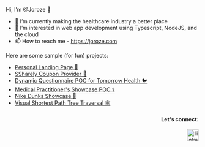 Hi, I’m @Joroze 👋
- 🚀 I’m currently making the healthcare industry a better place
- 👀 I’m interested in web app development using Typescript, NodeJS, and the cloud
- 📫 How to reach me - https://joroze.com

Here are some sample (for fun) projects:
- [Personal Landing Page 🧔](https://joroze.com)
- [SSharely Coupon Provider 💸](https://ssharely.joroze.com/)
- [Dynamic Questionnaire POC for Tomorrow Health 🐦](https://questionnaire.joroze.com/)
- [Medical Practitioner's Showcase POC ⚕️](https://adamroze.vercel.app/)
- [Nike Dunks Showcase 🌈](https://dunks.joroze.com/)
- [Visual Shortest Path Tree Traversal 🕸️](http://ai.joroze.com/)

<div align="right">
  <h4>Let's connect:</h4>
  <a href="https://www.linkedin.com/in/joroze/" target="_blank" rel="noopener">
    <img src="https://img.shields.io/badge/LinkedIn-0A66C2?logo=linkedin&logoColor=white&style=for-the-badge" height="30px" alt="linkedin logo"  />
  </a>
</div>
